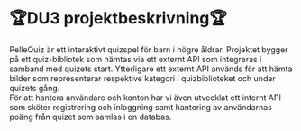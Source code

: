 # **🏆DU3 projektbeskrivning🏆**
PelleQuiz är ett interaktivt quizspel för barn i högre åldrar. Projektet bygger på ett quiz-bibliotek som hämtas via ett externt API som integreras i samband med quizets start. Ytterligare ett externt API används för att hämta bilder som representerar respektive kategori i quizbiblioteket och under quizets gång.  
För att hantera användare och konton har vi även utvecklat ett internt API som sköter registrering och inloggning samt hantering av användarnas poäng från quizet som samlas i en databas. 
